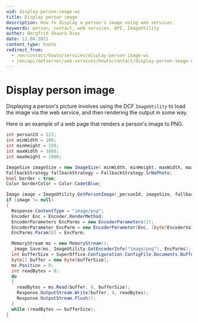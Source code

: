```yaml
---
uid: display-person-image-ws
title: Display person image
description: How to display a person's image using web services.
keywords: person, contact, web services, API, ImageUtility
author: Bergfrid Skaara Dias
date: 11.04.2021
content_type: howto
redirect_from:
  - /en/contact/howto/services/display-person-image-ws
  - /en/api/netserver/web-services/howto/contact/display-person-image-ws
---
```


# Display person image

Displaying a person's picture involves using the DCF `ImageUtility` to load the image via the web service, and then rendering the output in some way.

Here is an example of a web page that renders a person's image to PNG.

```csharp
int personId = 123;
int minWidth = 100;
int minHeight = 100;
int maxWidth = 1000;
int maxHeight = 1000;

ImageSize imageSize = new ImageSize( minWidth, minHeight, maxWidth, maxHeight);
FallbackStrategy fallbackStrategy = FallbackStrategy.SrNoPhoto;
bool border = true;
Color borderColor = Color.CadetBlue;

Image image = ImageUtility.GetPersonImage(_personId, imageSize, fallbackStrategy, border, borderColor);
if (image != null)
{
  Response.ContentType = "image/png";
  Encoder Enc = Encoder.RenderMethod;
  EncoderParameters EncParms = new EncoderParameters(1);
  EncoderParameter EncParm = new EncoderParameter(Enc, (byte)EncoderValue.RenderNonProgressive);
  EncParms.Param[0] = EncParm;

  MemoryStream ms = new MemoryStream();
  _image.Save(ms, ImageUtility.GetEncoderInfo("image/png"), EncParms);
  int bufferSize = SuperOffice.Configuration.ConfigFile.Documents.BufferSize * 1024;
  byte[] buffer = new byte[bufferSize];
  ms.Position = 0;
  int readBytes = 0;
  do
  {
    readBytes = ms.Read(buffer, 0, bufferSize);
    Response.OutputStream.Write(buffer, 0, readBytes);
    Response.OutputStream.Flush();
  }
  while (readBytes == bufferSize);
}
```
